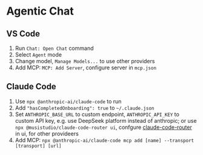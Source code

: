 # Agentic Chat

## VS Code

1. Run `Chat: Open Chat` command
2. Select `Agent` mode
3. Change model, `Manage Models...` to use other providers
4. Add MCP: `MCP: Add Server`, configure server in `mcp.json`

## Claude Code

1. Use `npx @anthropic-ai/claude-code` to run
2. Add `"hasCompletedOnboarding": true` to `~/.claude.json`
3. Set `ANTHROPIC_BASE_URL` to custom endpoint, `ANTHROPIC_API_KEY` to custom API key, e.g. use DeepSeek platform instead of anthropic; or use `npx @musistudio/claude-code-router ui`, confgure [claude-code-router](https://github.com/musistudio/claude-code-router) in ui, for other provideers
4. Add MCP: `npx @anthropic-ai/claude-code mcp add [name] --transport [transport] [url]`
